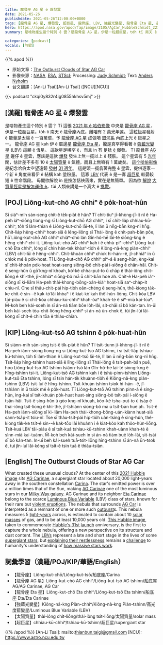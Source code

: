 ```yaml
---
title: 龍骨座 AG 星 ê 爆發雲
date: 2021-05-26
publishdate: 2021-05-26T12:00:00+0800
tags: [龍骨座 AG 星, 爆發雲, 超巨星, 龍骨座, LBV, 強藍光變星, 龍骨座 Eta 星, 星雲, ]
hero: https://apod.nasa.gov/apod/fap/image/2105/AgCar_HubbleSchmidt_2212.jpg
summary: 是啥物產生這个特別 ê 雲？是龍骨座 AG 星，伊是一粒超巨星，to̍h tī 南天 ê 龍骨座內底，離咱有 2 萬光年遠。

categories: [podcast]
vocals: [阿錕]
---
```


{{% apod %}}

- 原始文章：[The Outburst Clouds of Star AG Car](https://apod.nasa.gov/apod/ap210526.html)
- 影像來源：[NASA](https://www.nasa.gov/), [ESA](http://www.esa.int/), [STScI](https://www.stsci.edu/); Processing: [Judy Schmidt](https://geckzilla.com/); Text: [Anders Nyholm](https://iau.org/administration/membership/individual/19512/)
- 台文翻譯：[An-Li Tsai][An-Li Tsai] ([NCU][NCU])

{{< podcast "ckqi0y832r4ig0855hkhsv5mj" >}}

## [漢羅] 龍骨座 AG 星 ê 爆發雲

是啥物產生這个特別 ê 雲？
Tī 這張 [2021 年 ê 哈伯影像][2021 Hubble image] 中央是 [龍骨座 AG 星][AG Carinae 1]，伊是一粒超巨星，to̍h tī 南天 ê 龍骨座內底，離咱有 2 萬光年遠。
這粒恆星發射 ê 能量是太陽 ê 一百萬倍，予 [龍骨座 AG 星][AG Carinae 2] 成做咱 [銀河系][Milky Way galaxy] 內底上光 ê 恆星之一。
龍骨座 AG 星 kah 伊 ê 厝邊星 [龍骨座 Eta 星][Eta Carinae]，攏是真罕得看著 ê [強藍光變星][Luminous Blue Variable] (LBV) 這類 ê 恆星。
這款星足稀罕 ê，而且 in 有 [足猛 ê 爆發][violent eruptions]。
Tī [龍骨座 AG 星][AG Car] 邊仔 ê 星雲，應該是這款 [爆發][outburst] 發生上無一擺以上 ê 殘骸。
這个星雲有 5 [光年][light-years] 闊，估計差不多有 10 ê [太陽質量][solar masses] ê 氣體，而且上無嘛有 1 萬歲矣。
[這个哈伯影像][This Hubble image] 是紀念哈伯太空望遠鏡 [發射][launch] [31 週年][Hubble's 31st]。
這是頭一擺翕著完整 ê 星雲，提供逐家一个新 ê 角度來看伊 ê 結構 kah 塗粉量。
這寡 [LBV][LBVs] 代表 ê 是一寡 [超巨星][supergiant stars] 較晏較短 ê 性命階段。
毋閣欲解說 in 是按怎恬袂落來，實在是無簡單。
因為欲 [解說][explaining their restlessness] [大質量恆星是按怎運作 ê][how massive stars work]，tùi 人類來講是一个真大 ê [挑戰][challenge]。


## [POJ] Liông-kut-chō AG chhiⁿ ê po̍k-hoat-hûn

Sī siáⁿ-mih sán-seng chit-ê te̍k-pia̍t ê hûn?
Tī chit-tiuⁿ jī-khòng-jī-it nî ê Ha-peh iáⁿ-siōng tiong-ng sī Liông-kut-chō AG chhiⁿ, i sī chi̍t-lia̍p chhiau-kū-chhiⁿ, to̍h tī lâm-thian ê Liông-kut-chō lāi-té, lî lán ū nn̄g-bān kng-nî hn̄g.
Chit-lia̍p hêng-chhiⁿ hoat-siā ê lêng-liōng sī Thài-iông ê chi̍t-pah-bān pōe, hō͘ Liông-kut-chō AG chhiⁿ chiâⁿ-chò lán Gîn-hô-hē lāi-té siōng-kng ê hêng-chhiⁿ chi-it.
Liông-kut-chō AG chhiⁿ kah i ê chhù-piⁿ-chhiⁿ Liông-kut-chō Eta chhiⁿ, lóng sī chin hán-tek khòaⁿ-tio̍h ê Kiông-nâ-kng piàn-chhiⁿ (LBV) chit-lūi ê hêng-chhiⁿ.
Chit-khoán chhiⁿ chiok hi-hán--ê, jî-chhiáⁿ in ū chiok mé ê po̍k-hoat.
Tī Liông-kut-chō AG chhiⁿ piⁿ-á ê seng-hûn, èng-kai sī chit-khoán po̍k-hoat hoat-seng siōng-bô chi̍t-pái í-siōng ê chân-hâi.
Chit-ê seng-hûn ū gō͘ kng-nî khoah, kó͘-kè chha-put-to ū cha̍p ê thài-iông chit-liōng ê khì-thé, jî-chhiáⁿ siōng-bô mā ū chi̍t-bān hòe ah.
Chit-ê Ha-peh iáⁿ-siōng sī kì-liām Ha-peh thài-khong-bōng-oán-kiàⁿ hoat-siā saⁿ-cha̍p-it chiu-nî.
Che sī thâu-chi̍t-pái hip-tio̍h oân-chéng ê seng-hûn, thê-kiong ta̍k-ke chi̍t-ê sin--ê kak-tō͘ lâi khòaⁿ i ê kiat-kò͘ kah thô͘-hún-liōng.
Chit-kóa LBV tāi-piáu ê sī chi̍t-kóa chhiau-kū-chhiⁿ khah-òaⁿ khah-té ê sìⁿ-miā kai-tōaⁿ.
M̄-koh beh kái-soeh in sī án-ná tiām bōe lo̍h-lâi, si̍t-chāi sī bô kán-tan.
In-ūi beh kái-soeh tōa-chit-liōng hêng-chhiⁿ sī án-ná ūn-chok ê, tùi jîn-lūi lâi-kóng sī chi̍t-ê chin tōa ê thiáu-chiàn.



## [KIP] Liông-kut-tsō AG tshinn ê po̍k-huat-hûn

Sī siánn-mih sán-sing tsit-ê ti̍k-pia̍t ê hûn?
Tī tsit-tiunn jī-khòng-jī-it nî ê Ha-peh iánn-siōng tiong-ng sī Liông-kut-tsō AG tshinn, i sī tsi̍t-lia̍p tshiau-kū-tshinn, to̍h tī lâm-thian ê Liông-kut-tsō lāi-té, lî lán ū nn̄g-bān kng-nî hn̄g.
Tsit-lia̍p hîng-tshinn huat-siā ê lîng-liōng sī Thài-iông ê tsi̍t-pah-bān puē, hōo Liông-kut-tsō AG tshinn tsiânn-tsò lán Gîn-hô-hē lāi-té siōng-kng ê hîng-tshinn tsi-it.
Liông-kut-tsō AG tshinn kah i ê tshù-pinn-tshinn Liông-kut-tsō Eta tshinn, lóng sī tsin hán-tik khuànn-tio̍h ê Kiông-nâ-kng piàn-tshinn (LBV) tsit-luī ê hîng-tshinn.
Tsit-khuán tshinn tsiok hi-hán--ê, jî-tshiánn in ū tsiok mé ê po̍k-huat.
Tī Liông-kut-tsō AG tshinn pinn-á ê sing-hûn, ìng-kai sī tsit-khuán po̍k-huat huat-sing siōng-bô tsi̍t-pái í-siōng ê tsân-hâi.
Tsit-ê sing-hûn ū gōo kng-nî khuah, kóo-kè tsha-put-to ū tsa̍p ê thài-iông tsit-liōng ê khì-thé, jî-tshiánn siōng-bô mā ū tsi̍t-bān huè ah.
Tsit-ê Ha-peh iánn-siōng sī kì-liām Ha-peh thài-khong-bōng-uán-kiànn huat-siā sann-tsa̍p-it tsiu-nî.
Tse sī thâu-tsi̍t-pái hip-tio̍h uân-tsíng ê sing-hûn, thê-kiong ta̍k-ke tsi̍t-ê sin--ê kak-tōo lâi khuànn i ê kiat-kòo kah thôo-hún-liōng.
Tsit-kuá LBV tāi-piáu ê sī tsi̍t-kuá tshiau-kū-tshinn khah-uànn khah-té ê sìnn-miā kai-tuānn.
M̄-koh beh kái-sueh in sī án-ná tiām buē lo̍h-lâi, si̍t-tsāi sī bô kán-tan.
In-uī beh kái-sueh tuā-tsit-liōng hîng-tshinn sī án-ná ūn-tsok ê, tuì jîn-luī lâi-kóng sī tsi̍t-ê tsin tuā ê thiáu-tsiàn.



## [English] The Outburst Clouds of Star AG Car

What created these unusual clouds? At the center of this [2021 Hubble image][2021 Hubble image] sits [AG Carinae][AG Carinae 1], a supergiant star located about 20,000 light-years away in the southern constellation [Carina][Carina].
The star's emitted power is over a million times that of the Sun, making [AG Carinae][AG Carinae 2] one of the most luminous stars in our [Milky Way galaxy][Milky Way galaxy].
AG Carinae and its neighbor [Eta Carinae][Eta Carinae] belong to the scarce [Luminous Blue Variable][Luminous Blue Variable] (LBV) class of stars, known for their rare but [violent eruptions][violent eruptions].
The nebula that surrounds [AG Car][AG Car] is interpreted as a remnant of one or more such [outburst][outburst]s.
This nebula measures 5 [light-years][light-years] across, is estimated to contain about 10 [solar masses][solar masses] of gas, and to be at least 10,000 years old.
[This Hubble image][This Hubble image], taken to commemorate [Hubble's 31st][Hubble's 31st] [launch][launch] anniversary, is the first to capture the whole nebula, offering a new perspective on its structure and dust content.
The [LBVs][LBVs] represent a late and short stage in the lives of some [supergiant stars][supergiant stars], but [explaining their restlessness][explaining their restlessness] remains a [challenge][challenge] to humanity's understanding of [how massive stars work][how massive stars work].

## 詞彙學習（漢羅/POJ/KIP/華語/English）

- 【龍骨座】Liông-kut-chō/Liông-kut-tsō/船底座/Carina
- 【龍骨座 AG 星】Liông-kut-chō AG chhiⁿ/Liông-kut-tsō AG tshinn/船底座 AG/AG Carinae, AG Car
- 【龍骨座 Eta 星】Liông-kut-chō Eta chhiⁿ/Liông-kut-tsō Eta tshinn/船底座 Eta/Eta Carinae
- 【強藍光變星】Kiông-nâ-kng Piàn-chhiⁿ/Kiông-nâ-kng Piàn-tshinn/高光度藍變星/Luminous Blue Variable (LBV)
- 【太陽質量】thài-iông chit-liōng/thài-iông tsit-liōng/太陽質量/solar mass
- 【超巨星】chhiau-kū-chhiⁿ/tshiau-kū-tshinn/超巨星/supergiant star


{{% /apod %}}
[An-Li Tsai]: mailto:thianbun.taigi@gmail.com
[NCU]: https://www.astro.ncu.edu.tw

[copyright]: https://apod.nasa.gov/apod/fap/lib/about_apod.html#srapply

[2021 Hubble image]:https://hubblesite.org/contents/news-releases/2021/news-2021-017
[AG Carinae 1]:https://en.wikipedia.org/wiki/AG_Carinae
[Carina]:http://stars.astro.illinois.edu/sow/car-p.html
[AG Carinae 2]:https://esahubble.org/images/potw1439a/
[Milky Way galaxy]:http://www.atlasoftheuniverse.com/galaxy.html
[Eta Carinae]:https://apod.nasa.gov/apod/ap190220.html
[Luminous Blue Variable]:https://en.wikipedia.org/wiki/Luminous_blue_variable
[violent eruptions]:http://etacar.umn.edu/etainfo/history/
[AG Car]:https://stsci-opo.org/STScI-01F3TM6S205C081QEV3EEPVRAA.mp4
[outburst]:https://apod.nasa.gov/apod/ap200311.html
[light-years]:https://spaceplace.nasa.gov/light-year/en/
[solar masses]:https://solarsystem.nasa.gov/solar-system/sun/overview/
[This Hubble image]:https://www.flickr.com/photos/geckzilla/51154318699/
[Hubble's 31st]:https://esahubble.org/projects/Hubble31/
[launch]:https://youtu.be/MbwMM7y7qMw
[LBVs]:https://arxiv.org/abs/2009.03144
[supergiant stars]:https://en.wikipedia.org/wiki/Supergiant_star
[explaining their restlessness]:https://www.news.ucsb.edu/2018/019169/notorious-lumnious-blue-variable-stars
[challenge]:https://image.shutterstock.com/image-photo/grey-mongrel-cat-lies-next-260nw-1722677581.jpg
[how massive stars work]:https://en.wikipedia.org/wiki/Stellar_evolution#Massive_stars
